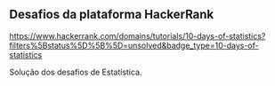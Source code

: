 ## Desafios da plataforma HackerRank ##

<https://www.hackerrank.com/domains/tutorials/10-days-of-statistics?filters%5Bstatus%5D%5B%5D=unsolved&badge_type=10-days-of-statistics>

Solução dos desafios de Estatística.
